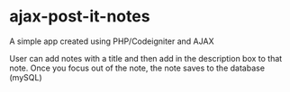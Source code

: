 # ajax-post-it-notes
A simple app created using PHP/Codeigniter and AJAX

User can add notes with a title and then add in the description box to that note. Once you focus out of the note, the note saves to the database (mySQL)
